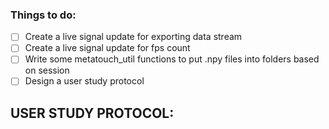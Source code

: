### Things to do:
- [ ] Create a live signal update for exporting data stream
- [ ] Create a live signal update for fps count
- [ ] Write some metatouch_util functions to put .npy files into folders based on session 
- [ ] Design a user study protocol

## USER STUDY PROTOCOL:

